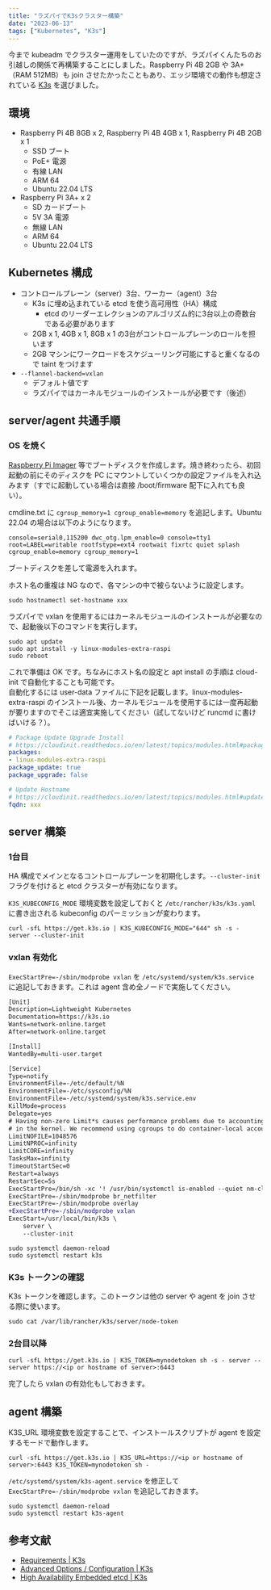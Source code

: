 ```yaml
---
title: "ラズパイでK3sクラスター構築"
date: "2023-06-13"
tags: ["Kubernetes", "K3s"]
---
```


今まで kubeadm でクラスター運用をしていたのですが、ラズパイくんたちのお引越しの関係で再構築することにしました。Raspberry Pi 4B 2GB や 3A+（RAM 512MB）も join させたかったこともあり、エッジ環境での動作も想定されている [K3s](https://k3s.io/) を選びました。

## 環境

* Raspberry Pi 4B 8GB x 2, Raspberry Pi 4B 4GB x 1, Raspberry Pi 4B 2GB x 1
  * SSD ブート
  * PoE+ 電源
  * 有線 LAN
  * ARM 64
  * Ubuntu 22.04 LTS
* Raspberry Pi 3A+ x 2
  * SD カードブート
  * 5V 3A 電源
  * 無線 LAN
  * ARM 64
  * Ubuntu 22.04 LTS

## Kubernetes 構成

* コントロールプレーン（server）3台、ワーカー（agent）3台
  * K3s に埋め込まれている etcd を使う高可用性（HA）構成
    * etcd のリーダーエレクションのアルゴリズム的に3台以上の奇数台である必要があります
  * 2GB x 1, 4GB x 1, 8GB x 1 の3台がコントロールプレーンのロールを担います
  * 2GB マシンにワークロードをスケジューリング可能にすると重くなるので taint をつけます
* `--flannel-backend=vxlan`
  * デフォルト値です
  * ラズパイではカーネルモジュールのインストールが必要です（後述）

## server/agent 共通手順

### OS を焼く

[Raspberry Pi Imager](https://www.raspberrypi.com/software/) 等でブートディスクを作成します。焼き終わったら、初回起動の前にそのディスクを PC にマウントしていくつかの設定ファイルを入れ込みます（すでに起動している場合は直接 /boot/firmware 配下に入れても良い）。

cmdline.txt に `cgroup_memory=1 cgroup_enable=memory` を追記します。Ubuntu 22.04 の場合は以下のようになります。

```
console=serial0,115200 dwc_otg.lpm_enable=0 console=tty1 root=LABEL=writable rootfstype=ext4 rootwait fixrtc quiet splash cgroup_enable=memory cgroup_memory=1
```

ブートディスクを差して電源を入れます。

ホスト名の重複は NG なので、各マシンの中で被らないように設定します。

```
sudo hostnamectl set-hostname xxx
```

ラズパイで vxlan を使用するにはカーネルモジュールのインストールが必要なので、起動後以下のコマンドを実行します。

```
sudo apt update
sudo apt install -y linux-modules-extra-raspi
sudo reboot
```

これで準備は OK です。ちなみにホスト名の設定と apt install の手順は cloud-init で自動化することも可能です。  
自動化するには user-data ファイルに下記を記載します。linux-modules-extra-raspi のインストール後、カーネルモジュールを使用するには一度再起動が要りますのでそこは適宜実施してください（試してないけど runcmd に書けばいける？）。

```yaml
# Package Update Upgrade Install
# https://cloudinit.readthedocs.io/en/latest/topics/modules.html#package-update-upgrade-install
packages:
- linux-modules-extra-raspi
package_update: true
package_upgrade: false

# Update Hostname
# https://cloudinit.readthedocs.io/en/latest/topics/modules.html#update-hostname
fqdn: xxx
```

## server 構築

### 1台目

HA 構成でメインとなるコントロールプレーンを初期化します。`--cluster-init` フラグを付けると etcd クラスターが有効になります。

`K3S_KUBECONFIG_MODE` 環境変数を設定しておくと `/etc/rancher/k3s/k3s.yaml` に書き出される kubeconfig のパーミッションが変わります。

```
curl -sfL https://get.k3s.io | K3S_KUBECONFIG_MODE="644" sh -s - server --cluster-init
```

### vxlan 有効化

`ExecStartPre=-/sbin/modprobe vxlan` を `/etc/systemd/system/k3s.service` に追記しておきます。これは agent 含め全ノードで実施してください。

```diff
[Unit]
Description=Lightweight Kubernetes
Documentation=https://k3s.io
Wants=network-online.target
After=network-online.target

[Install]
WantedBy=multi-user.target

[Service]
Type=notify
EnvironmentFile=-/etc/default/%N
EnvironmentFile=-/etc/sysconfig/%N
EnvironmentFile=-/etc/systemd/system/k3s.service.env
KillMode=process
Delegate=yes
# Having non-zero Limit*s causes performance problems due to accounting overhead
# in the kernel. We recommend using cgroups to do container-local accounting.
LimitNOFILE=1048576
LimitNPROC=infinity
LimitCORE=infinity
TasksMax=infinity
TimeoutStartSec=0
Restart=always
RestartSec=5s
ExecStartPre=/bin/sh -xc '! /usr/bin/systemctl is-enabled --quiet nm-cloud-setup.service'
ExecStartPre=-/sbin/modprobe br_netfilter
ExecStartPre=-/sbin/modprobe overlay
+ExecStartPre=-/sbin/modprobe vxlan
ExecStart=/usr/local/bin/k3s \
    server \
    --cluster-init
```

```
sudo systemctl daemon-reload
sudo systemctl restart k3s
```

### K3s トークンの確認

K3s トークンを確認します。このトークンは他の server や agent を join させる際に使います。

```
sudo cat /var/lib/rancher/k3s/server/node-token
```

### 2台目以降

```
curl -sfL https://get.k3s.io | K3S_TOKEN=mynodetoken sh -s - server --server https://<ip or hostname of server>:6443
```

完了したら vxlan の有効化もしておきます。

## agent 構築

K3S_URL 環境変数を設定することで、インストールスクリプトが agent を設定するモードで動作します。

```
curl -sfL https://get.k3s.io | K3S_URL=https://<ip or hostname of server>:6443 K3S_TOKEN=mynodetoken sh -
```

`/etc/systemd/system/k3s-agent.service` を修正して `ExecStartPre=-/sbin/modprobe vxlan` を追記しておきます。

```
sudo systemctl daemon-reload
sudo systemctl restart k3s-agent
```

## 参考文献

* [Requirements | K3s](https://docs.k3s.io/installation/requirements)
* [Advanced Options / Configuration | K3s](https://docs.k3s.io/advanced#raspberry-pi)
* [High Availability Embedded etcd | K3s](https://docs.k3s.io/datastore/ha-embedded)
